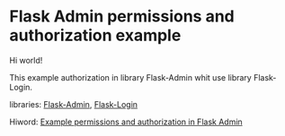 # Flask Admin permissions and authorization example

Hi world!

This example authorization in library Flask-Admin whit use library Flask-Login.


libraries: [Flask-Admin](https://flask-admin.readthedocs.io/en/latest/), [Flask-Login](https://flask-login.readthedocs.io/en/latest/)


Hiword: [Example permissions and authorization in Flask Admin](https://hiworld.one/post/example-permissions-and-authorization-in-flask-admin  )
